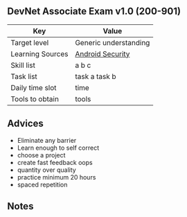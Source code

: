 ## DevNet Associate Exam v1.0 (200-901)
Key | Value
---- | ----
Target level | Generic understanding
Learning Sources | [Android Security](https://github.com/ashishb/android-security-awesome)
Skill list | a b c
Task list | task a task b
Daily time slot | time
Tools to obtain | tools



## Advices
- Eliminate any barrier
- Learn enough to self correct
- choose a project
- create fast feedback oops
- quantity over quality
- practice minimum 20 hours
- spaced repetition


## Notes
